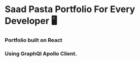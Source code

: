 # Saad Pasta Portfolio For Every Developer 🖥 

### Portfolio built on React

### Using GraphQl Apollo Client.
